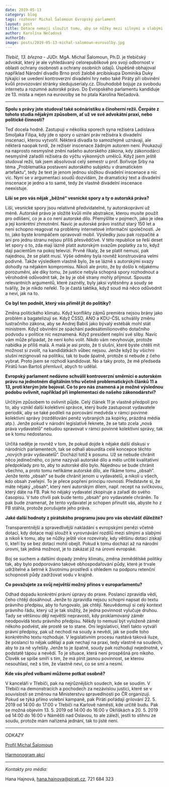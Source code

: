 ```yaml
---
date: 2019-05-13
category: blog
tags: rozhovor Michal Šalomoun Evropský parlament
layout: post
title: Dotace nemají sloužit tomu, aby se nůžky mezi silnými a slabými ještě více rozevíraly
author: Karolína Nečadová
authorId: 
image: posts/2019-05-13-michal-salomoun-eurovolby.jpg
---
```


*Třebíč, 13. března* - JUDr. MgA. Michal Šalomoun, Ph.D. je třebíčský advokát, který je ale vyhledávaný celorepublikově pro svoji odbornost v oblasti ochrany osobnosti a ochrany osobních údajů. Úspěšně obhajoval například Národní divadlo Brno proti žalobě arcibiskupa Dominika Duky týkající se uvedení kontroverzní divadelní hry nebo také Piráty při obvinění kvůli provozování stránky sledujuserialy.cz. Dlouhodobě bojuje za svobodu internetu a rozumné autorské právo. Do Evropského parlamentu kandiduje ze 13. místa a nejen na eurovolby se ho ptala Karolína Nečadová. 

---

**Spolu s právy jste studoval také scénáristiku a činoherní režii. Čerpáte z tohoto studia nějakým způsobem, ať už ve své advokátní praxi, nebo politické činnosti?**

Teď docela hodně. Zastupuji v několika sporech syna režiséra Ladislava Smoljaka Filipa, kdy jde o spory o uznání práv režiséra k divadelní inscenaci, kterou vytvořil. Některá divadla to samozřejmě uznávají, ale některá naopak tvrdí, že režisér inscenace žádným autorem není. Poukazují na naprosto nesmyslné znění našeho autorského zákona, kdy zákonodárci nesmyslně zařadili režiséra do výčtu výkonných umělců. Když jsem ještě studoval režii, tak jsem absolvoval celý semestr u prof. Bořivoje Srby na téma „Problematika postavení autorského subjektu v dramatickém artefaktu“, tedy že text je jenom jednou složkou divadelní inscenace a nic víc. Nyní se v argumentaci soudů dozvídám, že dramatický text a divadelní inscenace je jedno a to samé, tedy že vlastně divadelní inscenace neexistuje.

**Liší se pro vás nějak „běžné“ vesnické spory a ty o autorská práva?**

Liší, vesnické spory jsou relativně předvídatelné, ty autorskoprávní už méně. Autorské právo je složité kvůli míře abstrakce, kterou musíte použít pro odlišení, co je a co není autorské dílo. Přemýšlíte v pojmech, jako je idea a její konkrétní zhmotnění. Navíc je autorské právo institut starý 150 let a není schopno reagovat na problémy internetové informační společnosti. Je to, jako byste krompáčem opravovali mobil. Výsledky jsou pak rozpačité a ani pro jednu stranu nejsou příliš přesvědčivé. V této republice se řeší deset let spory o to, zda mají lázně platit autorským svazům poplatky za to, když dají pacientům na pokoj televizi. Prvně říkaly, že se platit nemusí, pak najednou, že se platit musí. Výše odměny byla rovněž konstruována velmi podivně. Takže výsledkem vlastně bylo, že se lázně s autorskými svazy dohodly na nějakém kompromisu. Nikoli ale proto, že by došlo k nějakému porozumění, ale díky tomu, že justice nebyla schopná spory rozhodnout a věrohodně odůvodnit tak, že by je obě strany mohly přijmout. Spousta relevantních argumentů, které zazněly, byly jaksi vytěsněny a soudy se tvářily, že je nikdo neřekl. To je častá taktika, když soud má něco odůvodnit a neví, jak na to.

**Co byl ten podnět, který vás přiměl jít do politiky?**

Změna politického klimatu. Když konflikty zájmů premiéra nejsou brány jako problém a bagatelizují se. Když ČSSD, ANO a KDU-ČSL schválily změnu lustračního zákona, aby se Andrej Babiš jako bývalý estébák mohl stát ministrem. Když obvinění ze spáchání padesátimilionového dotačního podvodu v politice nic neznamená. Když president neplní své sliby. Navíc vám může připadat, že není koho volit. Nikdo vám nevyhovuje, protože nabídka je příliš malá.  A malá je asi proto, že ti slušní, které byste chtěli mít možnost si zvolit, na kandidátkách vůbec nejsou. Jenže když by všichni slušní rezignovali na politiku, tak to bude špatně, protože si nebude z čeho vybrat. Proto jsem se rozhodl kandidovat. No a taky proto, že mě předseda Pirátů Ivan Bartoš přemluvil, abych to udělal.

**Evropský parlament nedávno schválil kontroverzní směrnici o autorském právu na jednotném digitálním trhu včetně problematických článků 11 a 13, proti kterým jste bojoval. Co to pro nás znamená a je možné výslednou podobu ovlivnit, například při implementaci do našeho zákonodárství?**

Určitým způsobem to ovlivnit půjde. Celý článek 11 je vlastně předpolí pro to, aby vznikl další kolektivní správce, který bude zastupovat vydavatele periodik, aby se také podíleli na porcování medvěda v rámci povinné kolektivní správy (rozdělování peněz vybraných za kopírky, prázdná média atp.). Jenže pokud v národní legislativě řeknete, že se tato zcela „nová práva vydavatelů“ nebudou spravovat v rámci povinné kolektivní správy, tak se k tomu nedostanou.

Určitá naděje je rovněž v tom, že pokud dojde k nějaké další diskusi v národních parlamentech, tak se odhalí absurdita celé koncepce těchto „nových práv vydavatelů“. Dochází totiž k posunu. Už se nebude chránit něco jedinečného, co jsme nazývali autorské dílo a mělo určité kvalitativní předpoklady pro to, aby to autorské dílo bylo. Najednou se bude chránit všechno, a proto tomu neříkáme autorské dílo, ale říkáme tomu „obsah“. Jenže tento „obsah“ se bude chránit jenom u vydavatelů, a nikoli u všech, kdo obsah zveřejní. To je přece popření principu rovnosti. Představte si, že máte nějaký „obsah“, který není autorským dílem, např. recept na svíčkovou, který dáte na FB. Pak ho nějaký vydavatel zkopíruje a zařadí do svého časopisu. V tuto chvíli pak bude tento „obsah“ pro vydavatele chráněn. To pak bude znamenat, že tento vydavatel je schopen přinutit vás, abyste ho z FB stáhla, protože porušujete jeho práva.

**Jaké další hodnoty z pirátského programu jsou pro vás obzvlášť důležité?**

Transparentnější a spravedlivější nakládání s evropskými penězi včetně dotací, kdy dotace mají sloužit k vyrovnávání rozdílů mezi silnými a slabými a nikoli k tomu, aby se nůžky ještě více rozevíraly, kdy většinu dotací získají ti, kteří by se bez dotací mohli obejít. Pokud k tomu dochází až na národní úrovni, tak jediná možnost, je to zakázat již na úrovni evropské.

Boj se suchem a dalšími dopady změny klimatu, změna zemědělské politiky tak, aby bylo podporováno takové obhospodařování půdy, které je trvale udržitelné a šetrné k životnímu prostředí s ohledem na podporu retenční schopnosti půdy zadržovat vodu v krajině.

**Co považujete za svůj největší možný přínos v europarlamentu?** 

Odhad dopadu konkrétní právní úpravy do praxe. Poslanci zpravidla vědí, čeho chtějí dosáhnout. Jenže to zpravidla nejsou schopni napsat do textu právního předpisu, aby to fungovalo, jak chtějí. Neuvědomují si celý kontext právního řádu, který už je tak složitý, že jedna povinnost vylučuje druhou. Tady se většinou dějí největší nepravosti, kdy proklamovaný záměr neodpovídá textu právního předpisu. Někdy to nemusí být vyloženě záměr někoho podvést, ale prostě se to stane. Oni legislativci, kteří takto vytváří právní předpisy, pak už nechodí na soudy a nevědí, jak se podle toho konkrétního textu rozhoduje. V legislativním procesu nastává taková iluze, že poslanci to nějak udělají a pak nechají na praxi, tedy vlastně na soudech, aby to za ně vyřešily. Jenže to je špatně, soudy pak rozhodují nejednotně, v podstatě tápou a nevědí. To je situace, která není prospěšná pro nikoho. Člověk se spíše smíří s tím, že má plnit jasnou povinnost, se kterou nesouhlasí, než s tím, že vlastně neví, co se smí a nesmí.

**Kde vás před volbami můžeme potkat osobně?**

V kanceláři v Třebíči, pak na nejrůznějších soudech, kde se soudím. V Třebíči na demonstracích a pochodech za nezávislou justici, které se v souvislosti se změnou na Ministerstvu spravedlnosti po ČR organizují. Pokud se týká přímo volební kampaně, pak Piráti pořádají grilování 22. 5. 2019 od 14:00 do 17:00 v Třebíči na Karlově náměstí, kde určitě budu. Pak se možná objevím 13. 5. 2019 od 14:00 do 16:00 v Okříškách a 20. 5. 2019 od 14:00 do 16:00 v Náměšti nad Oslavou, to ale záleží, jestli to stihnu ze soudu, protože mám nařízená jednání, tak to jisté není.

--------------
*ODKAZY*

[Profil Michal Šalomoun](https://evropapotrebuje.cz/kandidati/michal-salomoun)

[Harmonogram akcí](https://vysocina.pirati.cz/volby-ep/harmonogram/)

---
*Kontakty pro média:*

Hana Hajnová, hana.hajnova@pirati.cz, 721 684 323
